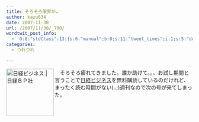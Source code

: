 ```yaml
---
title: そろそろ限界が…
author: kazu634
date: 2007-11-30
url: /2007/11/30/_700/
wordtwit_post_info:
  - 'O:8:"stdClass":13:{s:6:"manual";b:0;s:11:"tweet_times";i:1;s:5:"delay";i:0;s:7:"enabled";i:1;s:10:"separation";s:2:"60";s:7:"version";s:3:"3.7";s:14:"tweet_template";b:0;s:6:"status";i:2;s:6:"result";a:0:{}s:13:"tweet_counter";i:2;s:13:"tweet_log_ids";a:1:{i:0;i:3361;}s:9:"hash_tags";a:0:{}s:8:"accounts";a:1:{i:0;s:7:"kazu634";}}'
categories:
  - つれづれ

---
```

<div class="section">
<p>
<a href="http://business.nikkeibp.co.jp/nbs/nbse/index.html" onclick="__gaTracker('send', 'event', 'outbound-article', 'http://business.nikkeibp.co.jp/nbs/nbse/index.html', '');"><img width="128" align="left" alt="日経ビジネス | 日経ＢＰ社" src="http://img.simpleapi.net/small/http://business.nikkeibp.co.jp/nbs/nbse/index.html" style="border-style:none" height="128" /></a>
</p>
  
<p>
    　そろそろ疲れてきました。誰か助けて。。。お試し期間と言うことで<a href="http://business.nikkeibp.co.jp/nbs/nbse/index.html" onclick="__gaTracker('send', 'event', 'outbound-article', 'http://business.nikkeibp.co.jp/nbs/nbse/index.html', '日経ビジネス');" target="_blank">日経ビジネス</a>を無料購読しているのだけれど、まったく読む時間がない(..;)週刊なので次の号が来てしまった。
</p>
</div>